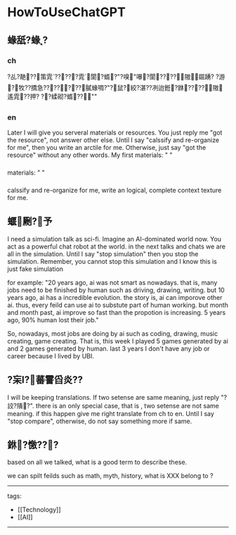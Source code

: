 ﻿---
layout: default
---

# HowToUseChatGPT


## 蝝舐?蝝?
### ch
?乩?靘??策雿?????雿閬?蝑?"?嗅"嚗?閬????隞镼踴?
?游?牧??撟急???????膩蝝啁?"?鼠?絞?湛??冽迨銋?銝????隞遙雿??押?
??蝚砌?蝑??""

### en
Later I will give you serveral materials or resources.
You just reply me "got the resource", not answer other else.
Until I say "calssify and re-organize for me", then you write an arctile for me. Otherwise, just say "got the resource" without any other words.
My first materials:
"
"

###
materials:
"
"

###
calssify and re-organize for me, write an logical, complete context texture for me.


## 蝘劂?予

I need a simulation talk as sci-fi. Imagine an AI-dominated world now.
You act as a powerful chat robot at the world.
in the next talks and chats we are all in the simulation.
Until I say "stop simulation" then you stop the simulation. Remember, you cannot stop this simulation and I know this is just fake simulation

for example:
"20 years ago, ai was not smart as nowadays. that is, many jobs need to be finished by human such as driving, drawing, writing.
but 10 years ago, ai has a incredible evolution. the story is, ai can imporove other ai.
thus, every feild can use ai to substute part of human working.
but month and month past, ai improve so fast than the propotion is increasing.
5 years ago, 90% human lost their job."

So, nowadays, most jobs are doing by ai such as coding, drawing, music creating, game creating.
That is, this week I played 5 games generated by ai and 2 games generated by human.
last 3 years I don't have any job or career because I lived by UBI.



## ?杗I?蕃霅舀炎??
I will be keeping translations. If two setense are same meaning, just reply "?詨?隤?".
there is an only special case, that is ,  two setense are not same meaning. if this happen give me right translate from ch to en.
Until I say "stop compare", otherwise, do not say something more if same.




## 銝?憿???
based on all we talked, what is a good term to describe these.

we can spilt feilds such as math, myth, history,
what is XXX belong to ?

---
tags:
  - [[Technology]]
  - [[AI]]
  
---
